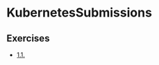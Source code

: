 # KubernetesSubmissions

## Exercises

- [1.1.](https://github.com/t-niemi/KubernetesSubmissions/tree/1.1/log_output)